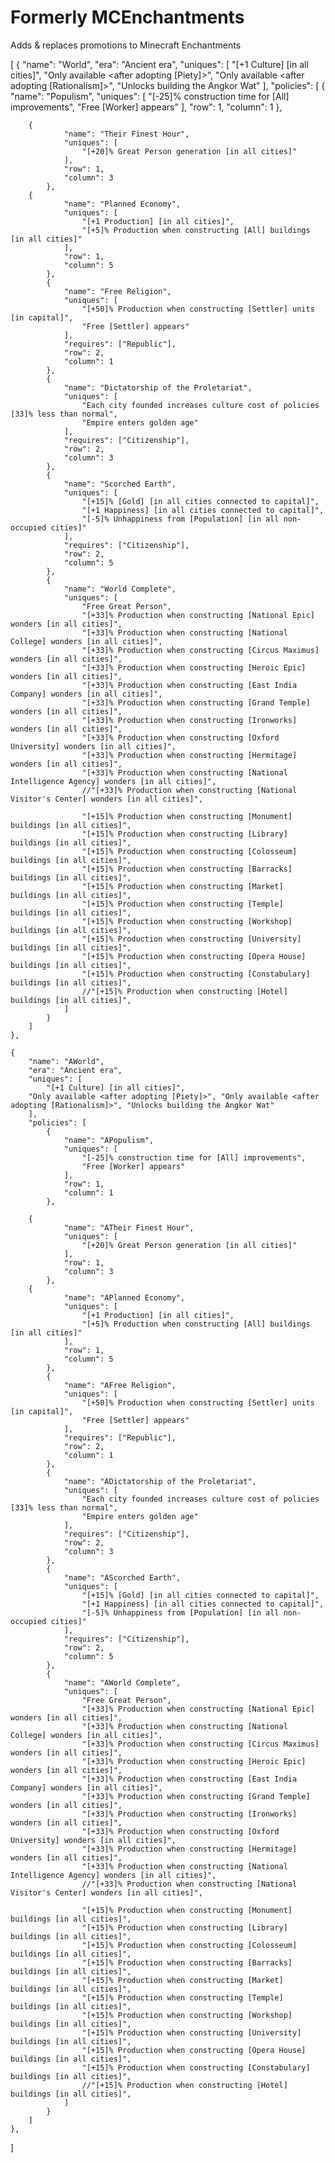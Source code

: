 # Formerly MCEnchantments
Adds & replaces promotions to Minecraft Enchantments

[
	{
        "name": "World",
        "era": "Ancient era",
        "uniques": [
            "[+1 Culture] [in all cities]",
		"Only available <after adopting [Piety]>", "Only available <after adopting [Rationalism]>", "Unlocks building the Angkor Wat"
        ],
        "policies": [
            {
                "name": "Populism",
                "uniques": [
                    "[-25]% construction time for [All] improvements",
                    "Free [Worker] appears"
                ],
                "row": 1,
                "column": 1
            },
		
		{
                "name": "Their Finest Hour",
                "uniques": [
                    "[+20]% Great Person generation [in all cities]"
                ],
                "row": 1,
                "column": 3
            },
		{
                "name": "Planned Economy",
                "uniques": [
                    "[+1 Production] [in all cities]",
                    "[+5]% Production when constructing [All] buildings [in all cities]"
                ],
                "row": 1,
                "column": 5
            },
            {
                "name": "Free Religion",
                "uniques": [
                    "[+50]% Production when constructing [Settler] units [in capital]",
                    "Free [Settler] appears"
                ],
                "requires": ["Republic"],
                "row": 2,
                "column": 1
            },
            {
                "name": "Dictatorship of the Proletariat",
                "uniques": [
                    "Each city founded increases culture cost of policies [33]% less than normal",
                    "Empire enters golden age"
                ],
                "requires": ["Citizenship"],
                "row": 2,
                "column": 3
            },
            {
                "name": "Scorched Earth",
                "uniques": [
                    "[+15]% [Gold] [in all cities connected to capital]",
                    "[+1 Happiness] [in all cities connected to capital]",
                    "[-5]% Unhappiness from [Population] [in all non-occupied cities]"
                ],
                "requires": ["Citizenship"],
                "row": 2,
                "column": 5
            },
            {
                "name": "World Complete",
                "uniques": [
                    "Free Great Person",
                    "[+33]% Production when constructing [National Epic] wonders [in all cities]",
                    "[+33]% Production when constructing [National College] wonders [in all cities]",
                    "[+33]% Production when constructing [Circus Maximus] wonders [in all cities]",
                    "[+33]% Production when constructing [Heroic Epic] wonders [in all cities]",
                    "[+33]% Production when constructing [East India Company] wonders [in all cities]",
                    "[+33]% Production when constructing [Grand Temple] wonders [in all cities]",
                    "[+33]% Production when constructing [Ironworks] wonders [in all cities]",
                    "[+33]% Production when constructing [Oxford University] wonders [in all cities]",
                    "[+33]% Production when constructing [Hermitage] wonders [in all cities]",
                    "[+33]% Production when constructing [National Intelligence Agency] wonders [in all cities]",
                    //"[+33]% Production when constructing [National Visitor's Center] wonders [in all cities]",
                    
                    "[+15]% Production when constructing [Monument] buildings [in all cities]",
                    "[+15]% Production when constructing [Library] buildings [in all cities]",
                    "[+15]% Production when constructing [Colosseum] buildings [in all cities]",
                    "[+15]% Production when constructing [Barracks] buildings [in all cities]",
                    "[+15]% Production when constructing [Market] buildings [in all cities]",
                    "[+15]% Production when constructing [Temple] buildings [in all cities]",
                    "[+15]% Production when constructing [Workshop] buildings [in all cities]",
                    "[+15]% Production when constructing [University] buildings [in all cities]",
                    "[+15]% Production when constructing [Opera House] buildings [in all cities]",
                    "[+15]% Production when constructing [Constabulary] buildings [in all cities]",
                    //"[+15]% Production when constructing [Hotel] buildings [in all cities]",
                ]
            }
        ]
    },
  
	{
        "name": "AWorld",
        "era": "Ancient era",
        "uniques": [
            "[+1 Culture] [in all cities]",
		"Only available <after adopting [Piety]>", "Only available <after adopting [Rationalism]>", "Unlocks building the Angkor Wat"
        ],
        "policies": [
            {
                "name": "APopulism",
                "uniques": [
                    "[-25]% construction time for [All] improvements",
                    "Free [Worker] appears"
                ],
                "row": 1,
                "column": 1
            },
		
		{
                "name": "ATheir Finest Hour",
                "uniques": [
                    "[+20]% Great Person generation [in all cities]"
                ],
                "row": 1,
                "column": 3
            },
		{
                "name": "APlanned Economy",
                "uniques": [
                    "[+1 Production] [in all cities]",
                    "[+5]% Production when constructing [All] buildings [in all cities]"
                ],
                "row": 1,
                "column": 5
            },
            {
                "name": "AFree Religion",
                "uniques": [
                    "[+50]% Production when constructing [Settler] units [in capital]",
                    "Free [Settler] appears"
                ],
                "requires": ["Republic"],
                "row": 2,
                "column": 1
            },
            {
                "name": "ADictatorship of the Proletariat",
                "uniques": [
                    "Each city founded increases culture cost of policies [33]% less than normal",
                    "Empire enters golden age"
                ],
                "requires": ["Citizenship"],
                "row": 2,
                "column": 3
            },
            {
                "name": "AScorched Earth",
                "uniques": [
                    "[+15]% [Gold] [in all cities connected to capital]",
                    "[+1 Happiness] [in all cities connected to capital]",
                    "[-5]% Unhappiness from [Population] [in all non-occupied cities]"
                ],
                "requires": ["Citizenship"],
                "row": 2,
                "column": 5
            },
            {
                "name": "AWorld Complete",
                "uniques": [
                    "Free Great Person",
                    "[+33]% Production when constructing [National Epic] wonders [in all cities]",
                    "[+33]% Production when constructing [National College] wonders [in all cities]",
                    "[+33]% Production when constructing [Circus Maximus] wonders [in all cities]",
                    "[+33]% Production when constructing [Heroic Epic] wonders [in all cities]",
                    "[+33]% Production when constructing [East India Company] wonders [in all cities]",
                    "[+33]% Production when constructing [Grand Temple] wonders [in all cities]",
                    "[+33]% Production when constructing [Ironworks] wonders [in all cities]",
                    "[+33]% Production when constructing [Oxford University] wonders [in all cities]",
                    "[+33]% Production when constructing [Hermitage] wonders [in all cities]",
                    "[+33]% Production when constructing [National Intelligence Agency] wonders [in all cities]",
                    //"[+33]% Production when constructing [National Visitor's Center] wonders [in all cities]",
                    
                    "[+15]% Production when constructing [Monument] buildings [in all cities]",
                    "[+15]% Production when constructing [Library] buildings [in all cities]",
                    "[+15]% Production when constructing [Colosseum] buildings [in all cities]",
                    "[+15]% Production when constructing [Barracks] buildings [in all cities]",
                    "[+15]% Production when constructing [Market] buildings [in all cities]",
                    "[+15]% Production when constructing [Temple] buildings [in all cities]",
                    "[+15]% Production when constructing [Workshop] buildings [in all cities]",
                    "[+15]% Production when constructing [University] buildings [in all cities]",
                    "[+15]% Production when constructing [Opera House] buildings [in all cities]",
                    "[+15]% Production when constructing [Constabulary] buildings [in all cities]",
                    //"[+15]% Production when constructing [Hotel] buildings [in all cities]",
                ]
            }
        ]
    },
]
